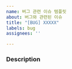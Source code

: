 ```yaml
---
name: 버그 관련 이슈 템플릿
about: 버그와 관련된 이슈
title: "[BUG] XXXXX"
labels: bug
assignees: ''

---
```


<!-- 버그 관련 이슈 제목은 [BUG]를 붙여 생성하는 것을 추천드립니다.-->
### Description
<!--
 작업이 필요한 내용을 적어주세요.
 ex.)
 - Spark 실행을 위한 GlueJobOperator dag 수정
-->
